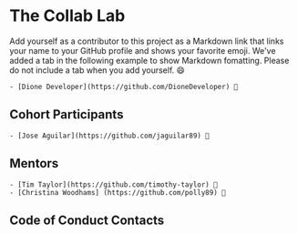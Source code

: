 # The Collab Lab

Add yourself as a contributor to this project as a Markdown link that links your name to your GitHub profile and shows your favorite emoji. We've added a tab in the following example to show Markdown fomatting. Please do not include a tab when you add yourself. 😄

    - [Dione Developer](https://github.com/DioneDeveloper) 💅

## Cohort Participants

    - [Jose Aguilar](https://github.com/jaguilar89) 🚀

## Mentors
    - [Tim Taylor](https://github.com/timothy-taylor) 🔭
    - [Christina Woodhams] (https://github.com/polly89) 💃 

## Code of Conduct Contacts
